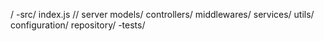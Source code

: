 /
    -src/
        index.js // server
        models/
        controllers/
        middlewares/
        services/
        utils/
        configuration/
        repository/
    -tests/

